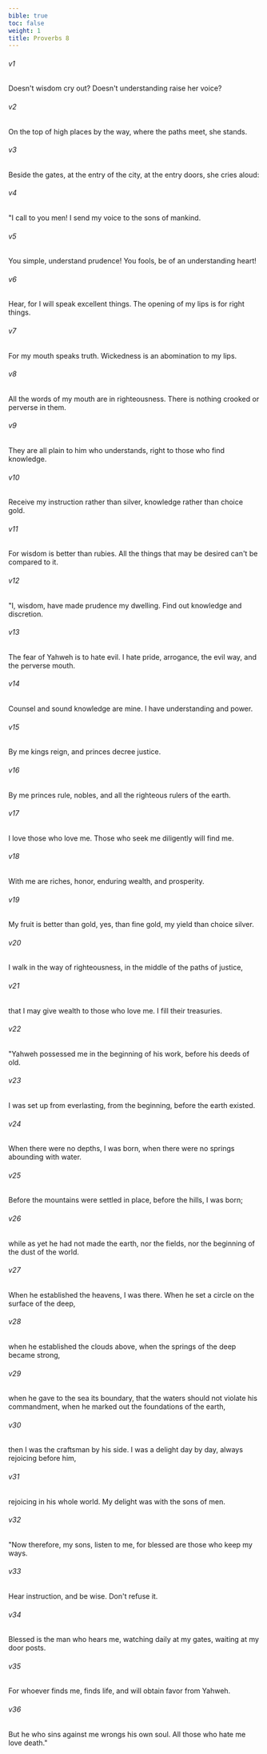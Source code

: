 ```yaml
---
bible: true
toc: false
weight: 1
title: Proverbs 8
---
```




###### v1 
Doesn't wisdom cry out? Doesn't understanding raise her voice? 

###### v2 
On the top of high places by the way, where the paths meet, she stands. 

###### v3 
Beside the gates, at the entry of the city, at the entry doors, she cries aloud: 

###### v4 
"I call to you men! I send my voice to the sons of mankind. 

###### v5 
You simple, understand prudence! You fools, be of an understanding heart! 

###### v6 
Hear, for I will speak excellent things. The opening of my lips is for right things. 

###### v7 
For my mouth speaks truth. Wickedness is an abomination to my lips. 

###### v8 
All the words of my mouth are in righteousness. There is nothing crooked or perverse in them. 

###### v9 
They are all plain to him who understands, right to those who find knowledge. 

###### v10 
Receive my instruction rather than silver, knowledge rather than choice gold. 

###### v11 
For wisdom is better than rubies. All the things that may be desired can't be compared to it. 

###### v12 
"I, wisdom, have made prudence my dwelling. Find out knowledge and discretion. 

###### v13 
The fear of Yahweh is to hate evil. I hate pride, arrogance, the evil way, and the perverse mouth. 

###### v14 
Counsel and sound knowledge are mine. I have understanding and power. 

###### v15 
By me kings reign, and princes decree justice. 

###### v16 
By me princes rule, nobles, and all the righteous rulers of the earth. 

###### v17 
I love those who love me. Those who seek me diligently will find me. 

###### v18 
With me are riches, honor, enduring wealth, and prosperity. 

###### v19 
My fruit is better than gold, yes, than fine gold, my yield than choice silver. 

###### v20 
I walk in the way of righteousness, in the middle of the paths of justice, 

###### v21 
that I may give wealth to those who love me. I fill their treasuries. 

###### v22 
"Yahweh possessed me in the beginning of his work, before his deeds of old. 

###### v23 
I was set up from everlasting, from the beginning, before the earth existed. 

###### v24 
When there were no depths, I was born, when there were no springs abounding with water. 

###### v25 
Before the mountains were settled in place, before the hills, I was born; 

###### v26 
while as yet he had not made the earth, nor the fields, nor the beginning of the dust of the world. 

###### v27 
When he established the heavens, I was there. When he set a circle on the surface of the deep, 

###### v28 
when he established the clouds above, when the springs of the deep became strong, 

###### v29 
when he gave to the sea its boundary, that the waters should not violate his commandment, when he marked out the foundations of the earth, 

###### v30 
then I was the craftsman by his side. I was a delight day by day, always rejoicing before him, 

###### v31 
rejoicing in his whole world. My delight was with the sons of men. 

###### v32 
"Now therefore, my sons, listen to me, for blessed are those who keep my ways. 

###### v33 
Hear instruction, and be wise. Don't refuse it. 

###### v34 
Blessed is the man who hears me, watching daily at my gates, waiting at my door posts. 

###### v35 
For whoever finds me, finds life, and will obtain favor from Yahweh. 

###### v36 
But he who sins against me wrongs his own soul. All those who hate me love death."
